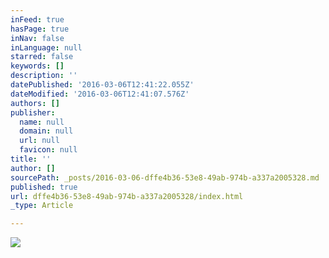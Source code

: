 ```yaml
---
inFeed: true
hasPage: true
inNav: false
inLanguage: null
starred: false
keywords: []
description: ''
datePublished: '2016-03-06T12:41:22.055Z'
dateModified: '2016-03-06T12:41:07.576Z'
authors: []
publisher:
  name: null
  domain: null
  url: null
  favicon: null
title: ''
author: []
sourcePath: _posts/2016-03-06-dffe4b36-53e8-49ab-974b-a337a2005328.md
published: true
url: dffe4b36-53e8-49ab-974b-a337a2005328/index.html
_type: Article

---
```

![](https://the-grid-user-content.s3-us-west-2.amazonaws.com/c9eaa712-a9fd-4321-b772-4b50ccda4612.jpg)